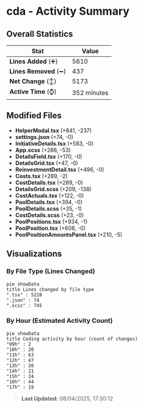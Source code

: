 # cda - Activity Summary 

## Overall Statistics

| Stat                   | Value                                                             |
| ---------------------- | ----------------------------------------------------------------- |
| **Lines Added** (➕)   | 5610                                          |
| **Lines Removed** (➖) | 437                                        |
| **Net Change** (↕)    | 5173                |
| **Active Time** (⌚)   | 352 minutes |


## Modified Files
- **HelperModal.tsx** (+841, -237)
- **settings.json** (+74, -0)
- **InitiativeDetails.tsx** (+583, -0)
- **App.scss** (+286, -53)
- **DetailsField.tsx** (+170, -0)
- **DetailsGrid.tsx** (+47, -0)
- **ReinvestmentDetail.tsx** (+496, -0)
- **Costs.tsx** (+289, -2)
- **CostDetails.tsx** (+289, -0)
- **DetailsGrid.scss** (+209, -138)
- **CostActuals.tsx** (+122, -0)
- **PoolDetails.tsx** (+394, -0)
- **PoolDetails.scss** (+35, -1)
- **CostDetails.scss** (+23, -0)
- **PoolPositions.tsx** (+934, -1)
- **PoolPosition.tsx** (+608, -0)
- **PoolPositionAmountsPanel.tsx** (+210, -5)

## Visualizations

### By File Type (Lines Changed)

```mermaid
pie showData
title Lines changed by file type
".tsx" : 5228
".json" : 74
".scss" : 745
```

### By Hour (Estimated Activity Count)

```mermaid
pie showData
title Coding activity by hour (count of changes)
"09h" : 2
"10h" : 20
"11h" : 63
"12h" : 47
"13h" : 20
"14h" : 21
"15h" : 24
"16h" : 44
"17h" : 19
```


> **Last Updated:** 08/04/2025, 17:30:12
